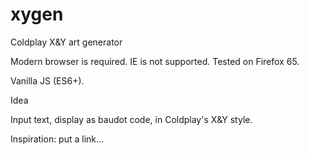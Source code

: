 # xygen

Coldplay X&Y art generator

Modern browser is required. IE is not supported. Tested on Firefox 65.

Vanilla JS (ES6+).

Idea

Input text, display as baudot code, in Coldplay's X&Y style.

Inspiration: put a link...

